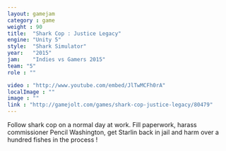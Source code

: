 ```yaml
---
layout: gamejam
category : game
weight : 90
title:  "Shark Cop : Justice Legacy"
engine: "Unity 5"
style:  "Shark Simulator"
year:   "2015"
jam:    "Indies vs Gamers 2015"
team: "5"
role : ""

video : "http://www.youtube.com/embed/JlTwMCFh0rA"
localImage : ""
image : ""
link : "http://gamejolt.com/games/shark-cop-justice-legacy/80479"
---
```

Follow shark cop on a normal day at work. Fill paperwork, harass commissioner Pencil Washington, get Starlin back in jail and harm over a hundred fishes in the process !